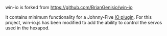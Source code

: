 win-io is forked from https://github.com/BrianGenisio/win-io

It contains minimum functionality for a Johnny-Five [IO plugin](https://github.com/rwaldron/io-plugins). 
For this project, win-io.js has been modified to add the ability to control the servos used in the hexapod.
